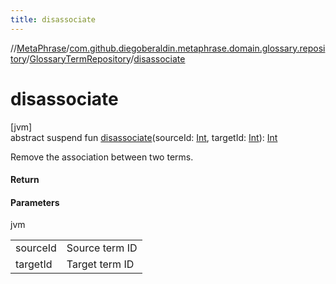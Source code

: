 ```yaml
---
title: disassociate
---
```

//[MetaPhrase](../../../index.html)/[com.github.diegoberaldin.metaphrase.domain.glossary.repository](../index.html)/[GlossaryTermRepository](index.html)/[disassociate](disassociate.html)



# disassociate



[jvm]\
abstract suspend fun [disassociate](disassociate.html)(sourceId: [Int](https://kotlinlang.org/api/latest/jvm/stdlib/kotlin/-int/index.html), targetId: [Int](https://kotlinlang.org/api/latest/jvm/stdlib/kotlin/-int/index.html)): [Int](https://kotlinlang.org/api/latest/jvm/stdlib/kotlin/-int/index.html)



Remove the association between two terms.



#### Return



#### Parameters


jvm

| | |
|---|---|
| sourceId | Source term ID |
| targetId | Target term ID |




